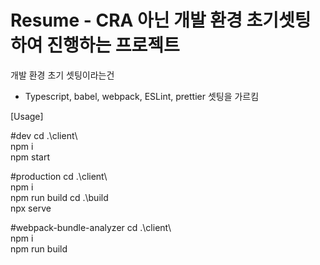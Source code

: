 # Resume - CRA 아닌 개발 환경 초기셋팅하여 진행하는 프로젝트

개발 환경 초기 셋팅이라는건

- Typescript, babel, webpack, ESLint, prettier 셋팅을 가르킴

[Usage]

#dev
cd .\client\  
npm i  
npm start

#production
cd .\client\  
npm i  
npm run build
cd .\build\
npx serve

#webpack-bundle-analyzer
cd .\client\  
npm i  
npm run build
